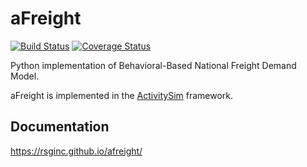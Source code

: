 aFreight
========


[![Build Status](https://travis-ci.org/RSGInc/afreight.svg?branch=master)](https://travis-ci.org/RSGInc/afreight) [![Coverage Status](https://coveralls.io/repos/RSGInc/afreight/badge.png?branch=master)](https://coveralls.io/r/RSGInc/afreight?branch=master)


Python implementation of Behavioral-Based National Freight Demand Model.

aFreight is implemented in the 
[ActivitySim](https://github.com/UDST/activitysim) framework. 

## Documentation

https://rsginc.github.io/afreight/
